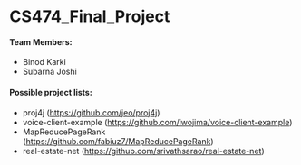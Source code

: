 # CS474_Final_Project

#### Team Members: 
  * Binod Karki
  * Subarna Joshi
  
#### Possible project lists:
* proj4j (https://github.com/jeo/proj4j)
* voice-client-example (https://github.com/iwojima/voice-client-example)
* MapReducePageRank (https://github.com/fabiuz7/MapReducePageRank)
* real-estate-net (https://github.com/srivathsarao/real-estate-net)
